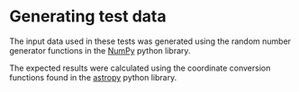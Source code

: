 # Generating test data

The input data used in these tests was generated using the random number generator functions in the [NumPy](https://github.com/numpy/numpy) python library.

The expected results were calculated using the coordinate conversion functions found in the [astropy](https://github.com/astropy/astropy) python library.
